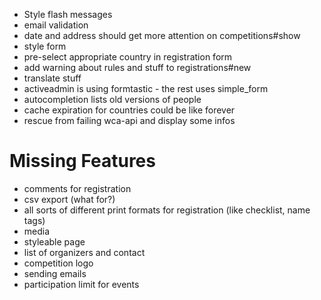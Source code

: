 * Style flash messages
* email validation
* date and address should get more attention on competitions#show
* style form
* pre-select appropriate country in registration form
* add warning about rules and stuff to registrations#new
* translate stuff
* activeadmin is using formtastic - the rest uses simple_form
* autocompletion lists old versions of people
* cache expiration for countries could be like forever
* rescue from failing wca-api and display some infos

Missing Features
================

* comments for registration
* csv export (what for?)
* all sorts of different print formats for registration (like checklist, name tags)
* media
* styleable page
* list of organizers and contact
* competition logo
* sending emails
* participation limit for events